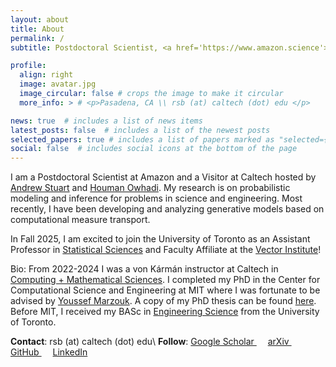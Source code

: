 ```yaml
---
layout: about
title: About
permalink: /
subtitle: Postdoctoral Scientist, <a href='https://www.amazon.science'>Amazon Search</a>  #von K&#225rm&#225n Instructor, <a href='http://www.caltech.edu'>California Institute of Technology</a>

profile:
  align: right
  image: avatar.jpg
  image_circular: false # crops the image to make it circular
  more_info: > # <p>Pasadena, CA \\ rsb (at) caltech (dot) edu </p>

news: true  # includes a list of news items
latest_posts: false  # includes a list of the newest posts
selected_papers: true # includes a list of papers marked as "selected={true}"
social: false  # includes social icons at the bottom of the page
---
```


I am a Postdoctoral Scientist at Amazon and a Visitor at Caltech hosted by [Andrew Stuart](http://stuart.caltech.edu) and [Houman Owhadi](http://users.cms.caltech.edu/~owhadi/index.htm). My research is on probabilistic modeling and inference for problems in science and engineering. Most recently, I have been developing and analyzing generative models based on computational measure transport.

In Fall 2025, I am excited to join the University of Toronto as an Assistant Professor in [Statistical Sciences](https://www.statistics.utoronto.ca) and Faculty Affiliate at the [Vector Institute](https://vectorinstitute.ai/)!

Bio: From 2022-2024 I was a von Kármán instructor at Caltech in [Computing + Mathematical Sciences](http://cms.caltech.edu). I completed my PhD in the Center for Computational Science and Engineering at MIT where I was fortunate to be advised by [Youssef Marzouk](http://uqgroup.mit.edu). A copy of my PhD thesis can be found [here](https://dspace.mit.edu/handle/1721.1/145049). Before MIT, I received my BASc in [Engineering Science](http://engsci.utoronto.ca) from the University of Toronto.

**Contact**:  rsb (at) caltech (dot) edu\\
**Follow**: <a href="https://scholar.google.com/citations?user=rdYO0XYAAAAJ&hl=en" title="Google Scholar"><i class="    ai ai-google-scholar"></i> Google Scholar </a>&emsp;
<a href="https://arxiv.org/a/baptista_r_1.html" title="arXiv"><i class="    ai ai-arxiv"></i> arXiv </a>&emsp;
<a href="https://github.com/baptistar" title="GitHub"><i class="fab fa-github"></i> GitHub </a>&emsp;
<a href="https://www.linkedin.com/in/ricardo-baptista-471a9957/" title="LinkedIn"><i class="fab fa-linkedin"></i> LinkedIn </a>

